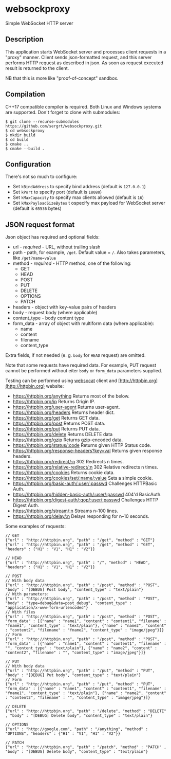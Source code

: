 # websockproxy
Simple WebSocket HTTP server

## Description
This application starts WebSocket server and processes client requests in a "proxy" manner. Client sends json-formatted request, and this server performs HTTP request as described in json. As soon as request executed result is returned to the client.

NB that this is more like "proof-of-concept" sandbox.

## Compilation
C++17 compatible compiler is required. Both Linux and Windows systems are supported. Don't forget to clone with submodules:
```
$ git clone --recurse-submodules https://github.com/sergrt/websockproxy.git
$ cd websockproxy
$ mkdir build
$ cd build
$ cmake ..
$ cmake --build .
```

## Configuration
There's not so much to configure:
- Set `kBindAddress` to specify bind address (default is `127.0.0.1`)
- Set `kPort` to specify port (default is `18080`)
- Set `kMaxCapacity` to specify max clients allowed (default is `16`)
- Set `kMaxPayloadSizeBytes` t ospecify max payload for WebSocket server (default is `65536` bytes)

## JSON request format
Json object has required and optional fields:
- url - _required_ - URL, without trailing slash
- path - path, for example, `/get`. Default value = `/`. Also takes parameters, like `/get?name=value`
- method - _required_ - HTTP method, one of the following:
  - GET
  - HEAD
  - POST
  - PUT
  - DELETE
  - OPTIONS
  - PATCH
- headers - object with key-value pairs of headers
- body - request body (where applicable)
- content_type - body content type
- form_data - array of object with multiform data (where applicable):
  - name
  - content
  - filename
  - content_type

Extra fields, if not needed (e. g.  `body` for `HEAD` request) are omitted.

Note that some requests have required data. For example, PUT request cannot be performed without eiter `body` or `form_data` parameters supplied.

Testing can be performed using [websocat](https://github.com/vi/websocat) client and [http://httpbin.org](http://httpbin.org) website:
- https://httpbin.org/anything Returns most of the below.
- https://httpbin.org/ip Returns Origin IP.
- https://httpbin.org/user-agent Returns user-agent.
- https://httpbin.org/headers Returns header dict.
- https://httpbin.org/get Returns GET data.
- https://httpbin.org/post Returns POST data.
- https://httpbin.org/put Returns PUT data.
- https://httpbin.org/delete Returns DELETE data
- https://httpbin.org/gzip Returns gzip-encoded data.
- https://httpbin.org/status/:code Returns given HTTP Status code.
- https://httpbin.org/response-headers?key=val Returns given response headers.
- https://httpbin.org/redirect/:n 302 Redirects n times.
- https://httpbin.org/relative-redirect/:n 302 Relative redirects n times.
- https://httpbin.org/cookies Returns cookie data.
- https://httpbin.org/cookies/set/:name/:value Sets a simple cookie.
- https://httpbin.org/basic-auth/:user/:passwd Challenges HTTPBasic Auth.
- https://httpbin.org/hidden-basic-auth/:user/:passwd 404'd BasicAuth.
- https://httpbin.org/digest-auth/:qop/:user/:passwd Challenges HTTP Digest Auth.
- https://httpbin.org/stream/:n Streams n–100 lines.
- https://httpbin.org/delay/:n Delays responding for n–10 seconds.

Some examples of requests:
```
// GET
{"url" : "http://httpbin.org", "path" : "/get", "method" : "GET"}
{"url" : "http://httpbin.org", "path" : "/get", "method" : "GET", "headers" : {"H1" : "V1", "H1" : "V2"}}

// HEAD
{"url" : "http://httpbin.org", "path" : "/", "method" : "HEAD", "headers" : {"H1" : "V1", "H1" : "V2"}} 

// POST
// With body data
{"url" : "http://httpbin.org", "path" : "/post", "method" : "POST", "body" : "[DEBUG] Post body", "content_type" : "text/plain"}
// With parameters:
{"url" : "http://httpbin.org", "path" : "/post", "method" : "POST", "body" : "type=debug&data=post_debug", "content_type" : "application/x-www-form-urlencoded"}
// With files
{"url" : "http://httpbin.org", "path" : "/post", "method" : "POST", "form_data" : [{"name" : "name1", "content" : "content1", "filename" : "fname1", "content_type" : "text/plain"}, {"name" : "name2", "content" : "content2", "filename" : "fname2", "content_type" : "image/jpeg"}]}
// Form
{"url" : "http://httpbin.org", "path" : "/post", "method" : "POST", "form_data" : [{"name" : "name1", "content" : "content1", "filename" : "", "content_type" : "text/plain"}, {"name" : "name2", "content" : "content2", "filename" : "", "content_type" : "image/jpeg"}]}

// PUT
// With body data
{"url" : "http://httpbin.org", "path" : "/put", "method" : "PUT", "body" : "[DEBUG] Put body", "content_type" : "text/plain"}
// Form
{"url" : "http://httpbin.org", "path" : "/put", "method" : "PUT", "form_data" : [{"name" : "name1", "content" : "content1", "filename" : "fname1", "content_type" : "text/plain"}, {"name" : "name2", "content" : "content2", "filename" : "", "content_type" : "image/jpeg"}]}

// DELETE
{"url" : "http://httpbin.org", "path" : "/delete", "method" : "DELETE" , "body" : "[DEBUG] Delete body", "content_type" : "text/plain"}

// OPTIONS
{"url" : "http://google.com", "path" : "/anything", "method" : "OPTIONS", "headers" : {"H1" : "V1", "H1" : "V2"}}
    
// PATCH
{"url" : "http://httpbin.org", "path" : "/patch", "method" : "PATCH" , "body" : "[DEBUG] Delete body", "content_type" : "text/plain"}
```
